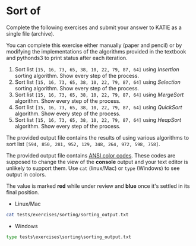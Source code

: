 # Sort of

Complete the following exercises and submit your answer to KATIE as a single file (archive).

You can complete this exercise either manually (paper and pencil) or by modifying the implementations of the algorithms provided in the textbook and pythonds3 to print status after each iteration.

1. Sort list `[15, 16, 73, 65, 38, 10, 22, 79, 87, 64]` using _Insertion_ sorting algorithm. Show every step of the process.
2. Sort list `[15, 16, 73, 65, 38, 10, 22, 79, 87, 64]` using _Selection_ sorting algorithm. Show every step of the process.
3. Sort list `[15, 16, 73, 65, 38, 10, 22, 79, 87, 64]` using _MergeSort_ algorithm. Show every step of the process.
4. Sort list `[15, 16, 73, 65, 38, 10, 22, 79, 87, 64]` using _QuickSort_ algorithm. Show every step of the process.
5. Sort list `[15, 16, 73, 65, 38, 10, 22, 79, 87, 64]` using _HeapSort_ algorithm. Show every step of the process.

The provided output file contains the results of using various algorithms to sort list `[594, 850, 281, 952, 129, 348, 264, 972, 598, 758]`.

The provided output file contains [ANSI color codes](https://misc.flogisoft.com/bash/tip_colors_and_formatting). These codes are supposed to change the view of the **console** output and your text editor is unlikely to support them. Use `cat` (linux/Mac) or `type` (Windows) to see output in colors.

The value is marked **red** while under review and **blue** once it's settled in its final position.

* Linux/Mac

```bash
cat tests/exercises/sorting/sorting_output.txt
```

* Windows

```bat
type tests\exercises\sorting\sorting_output.txt
```
